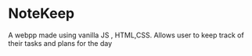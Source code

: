 # NoteKeep
A webpp made using vanilla JS , HTML,CSS. Allows user to keep track of their tasks and plans for the day
